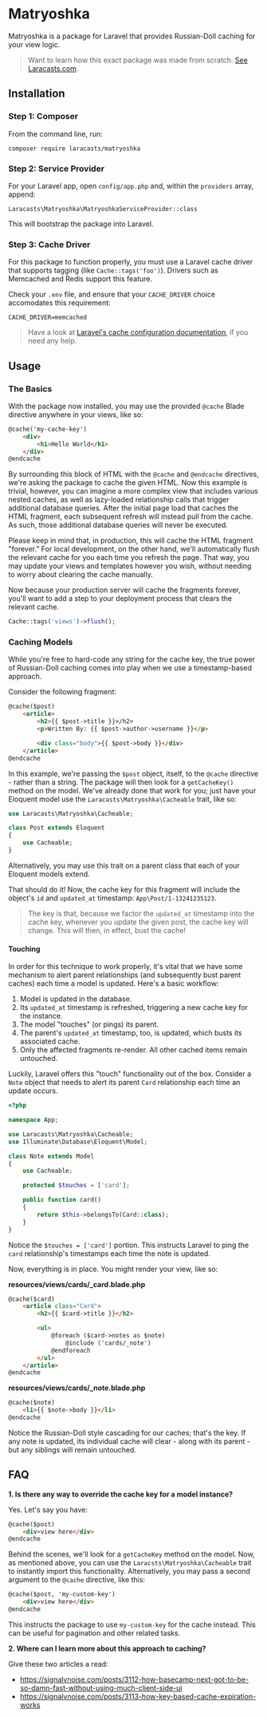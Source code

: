 # Matryoshka

Matryoshka is a package for Laravel that provides Russian-Doll caching for your view logic.

> Want to learn how this exact package was made from scratch. [See Laracasts.com](https://laracasts.com/series/russian-doll-caching-in-laravel).

## Installation

### Step 1: Composer

From the command line, run:

```
composer require laracasts/matryoshka
```

### Step 2: Service Provider

For your Laravel app, open `config/app.php` and, within the `providers` array, append:

```
Laracasts\Matryoshka\MatryoshkaServiceProvider::class
```

This will bootstrap the package into Laravel.

### Step 3: Cache Driver

For this package to function properly, you must use a Laravel cache driver that supports tagging (like `Cache::tags('foo')`). Drivers such as Memcached and Redis support this feature.

Check your `.env` file, and ensure that your `CACHE_DRIVER` choice accomodates this requirement:

```
CACHE_DRIVER=memcached
```

> Have a look at [Laravel's cache configuration documentation](https://laravel.com/docs/5.2/cache#configuration), if you need any help.

## Usage

### The Basics

With the package now installed, you may use the provided `@cache` Blade directive anywhere in your views, like so:

```html
@cache('my-cache-key')
    <div>
        <h1>Hello World</h1>
    </div>
@endcache
```

By surrounding this block of HTML with the `@cache` and `@endcache` directives, we're asking the package to cache the given HTML. Now this example is trivial, however, you can imagine a more complex view that includes various nested caches, as well as lazy-loaded relationship calls that trigger additional database queries. After the initial page load that caches the HTML fragment, each subsequent refresh will instead pull from the cache. As such, those additional database queries will never be executed.

Please keep in mind that, in production, this will cache the HTML fragment "forever." For local development, on the other hand, we'll automatically flush the relevant cache for you each time you refresh the page. That way, you may update your views and templates however you wish, without needing to worry about clearing the cache manually.

Now because your production server will cache the fragments forever, you'll want to add a step to your deployment process that clears the relevant cache.

```php
Cache::tags('views')->flush();
```

### Caching Models

While you're free to hard-code any string for the cache key, the true power of Russian-Doll caching comes into play when we use a timestamp-based approach.

Consider the following fragment:

```html
@cache($post)
    <article>
        <h2>{{ $post->title }}>/h2>
        <p>Written By: {{ $post->author->username }}</p>

        <div class="body">{{ $post->body }}</div>
    </article>
@endcache
```

In this example, we're passing the `$post` object, itself, to the `@cache` directive - rather than a string. The package will then look for a `getCacheKey()` method on the model. We've already done that work for you; just have your Eloquent model use the `Laracasts\Matryoshka\Cacheable` trait, like so:

```php
use Laracasts\Matryoshka\Cacheable;

class Post extends Eloquent
{
    use Cacheable;
}
```

Alternatively, you may use this trait on a parent class that each of your Eloquent models extend.

That should do it! Now, the cache key for this fragment will include the object's `id` and `updated_at` timestamp: `App\Post/1-13241235123`.

> The key is that, because we factor the `updated_at` timestamp into the cache key, whenever you update the given post, the cache key will change. This will then, in effect, bust the cache!

#### Touching

In order for this technique to work properly, it's vital that we have some mechanism to alert parent relationships (and subsequently bust parent caches) each time a model is updated. Here's a basic workflow:

1. Model is updated in the database.
2. Its `updated_at` timestamp is refreshed, triggering a new cache key for the instance.
3. The model "touches" (or pings) its parent.
4. The parent's `updated_at` timestamp, too, is updated, which busts its associated cache.
5. Only the affected fragments re-render. All other cached items remain untouched.

Luckily, Laravel offers this "touch" functionality out of the box. Consider a `Note` object that needs to alert its parent `Card` relationship each time an update occurs.

```php
<?php

namespace App;

use Laracasts\Matryoshka\Cacheable;
use Illuminate\Database\Eloquent\Model;

class Note extends Model
{
    use Cacheable;

    protected $touches = ['card'];

    public function card()
    {
        return $this->belongsTo(Card::class);
    }
}
```

Notice the `$touches = ['card']` portion. This instructs Laravel to ping the `card` relationship's timestamps each time the note is updated.

Now, everything is in place. You might render your view, like so:

**resources/views/cards/_card.blade.php**

```html
@cache($card)
    <article class="Card">
        <h2>{{ $card->title }}</h2>

        <ul>
            @foreach ($card->notes as $note)
                @include ('cards/_note')
            @endforeach
        </ul>
    </article>
@endcache
```

**resources/views/cards/_note.blade.php**

```html
@cache($note)
    <li>{{ $note->body }}</li>
@endcache
```

Notice the Russian-Doll style cascading for our caches; that's the key. If any note is updated, its individual cache will clear - along with its parent - but any  siblings will remain untouched.

## FAQ

**1. Is there any way to override the cache key for a model instance?**

Yes. Let's say you have:

```html
@cache($post)
    <div>view here</div>
@endcache
```

Behind the scenes, we'll look for a `getCacheKey` method on the model. Now, as mentioned above, you can use the `Laracsts\Matryoshka\Cacheable` trait to instantly import this functionality. Alternatively, you may pass a second argument to the `@cache` directive, like this:

```html
@cache($post, 'my-custom-key')
    <div>view here</div>
@endcache
```

This instructs the package to use `my-custom-key` for the cache instead. This can be useful for pagination and other related tasks.

**2. Where can I learn more about this approach to caching?**

Give these two articles a read:

- https://signalvnoise.com/posts/3112-how-basecamp-next-got-to-be-so-damn-fast-without-using-much-client-side-ui
- https://signalvnoise.com/posts/3113-how-key-based-cache-expiration-works
